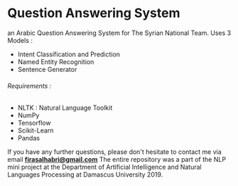 # Question Answering System
an Arabic Question Answering System for The Syrian National Team.
Uses 3 Models : 
<ul>
  <li>Intent Classification and Prediction</li>
  <li>Named Entity Recognition</li>
  <li>Sentence Generator</li>
  </ul>
 
 <h6>Requirements :</h6>
 <ul>
  <li>NLTK : Natural Language Toolkit </li>
  <li>NumPy</li>
  <li>Tensorflow</li>
  <li>Scikit-Learn</li>
  <li>Pandas</li>
  </ul>
  
  
If you have any further questions, please don't hesitate to contact me via email <b>firasalhabri@gmail.com</b>
The entire repository was a part of the NLP mini project at the Department of Artificial Intelligence and Natural Languages Processing at Damascus University 2019.

